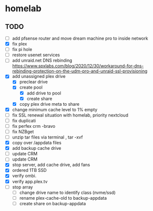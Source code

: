 # homelab
## TODO
- [ ] add pfsense router and move dream machine pro to inside network
- [x] fix plex
- [ ] fix pi hole
- [ ] restore usenet services
- [ ] add unraid.net DNS rebinding
    https://www.spxlabs.com/blog/2020/12/30/workaround-for-dns-rebinding-protection-on-the-udm-pro-and-unraid-ssl-provisioning
- [x] add unassigned plex drive
	- [x] preclear drive
	- [x] create pool
		- [x] add drive to pool
		- [x] create share
	- [x] copy plex drive meta to share
- [x] change minimum cache level to 1% empty
- [ ] fix SSL renewal situation with homelab, priority nextcloud
- [ ] fix duplicati
- [ ] fix perfex crm -bravo
- [ ] fix NZBget
- [ ] unzip tar files via terminal , tar -xvf
- [x] copy over /appdata files
- [x] add backup cache drive
- [ ] update CRM 
- [ ] update CRM 
- [x] stop server, add cache drive, add fans
- [x] ordered 1TB SSD
- [x] verify ombi.
- [x] verify app.plex.tv
- [ ] stop array
	- [ ] change drive name to identify class (nvme/ssd)
	- [ ] rename plex-cache-old to backup-appdata
	- [ ] create share on backup-appdata 
